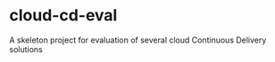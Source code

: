 cloud-cd-eval
=============

A skeleton project for evaluation of several cloud Continuous Delivery solutions
